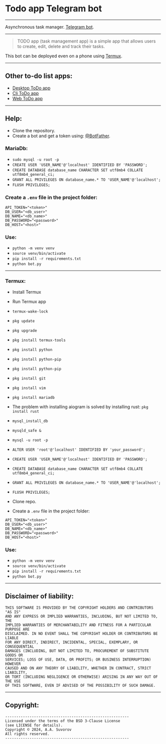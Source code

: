 # Todo app Telegram bot

---

Asynchronous task manager. [Telegram bot](https://t.me/smarttodoappbot). 

---

> TODO app (task management app) is a simple app that allows users to create, edit, delete and track their tasks.

This bot can be deployed even on a phone using [Termux](https://github.com/termux).

---

## Other to-do list apps:

- [Desktop ToDo app](https://github.com/smartlegionlab/todo_app_desktop)
- [Cli ToDo app](https://github.com/smartlegionlab/todo_app_cli)
- [Web ToDo app](https://github.com/smartlegionlab/todo_app_web_django)

---

## Help:

- Clone the repository.
- Create a bot and get a token using: [@BotFather](https://t.me/BotFather).

### MariaDb:

- `sudo mysql -u root -p`
- `CREATE USER 'USER_NAME'@'localhost' IDENTIFIED BY 'PASSWORD';`
- `CREATE DATABASE database_name CHARACTER SET utf8mb4 COLLATE utf8mb4_general_ci;`
- `GRANT ALL PRIVILEGES ON database_name.* TO 'USER_NAME'@'localhost';`
- `FLUSH PRIVILEGES;`


### Create a `.env` file in the project folder:

```.env
API_TOKEN="<token>"
DB_USER="<db_user>"
DB_NAME="<db_name>"
DB_PASSWORD="<password>"
DB_HOST="<host>"
```

### Use:

- `python -m venv venv`
- `source venv/bin/activate`
- `pip install -r requirements.txt`
- `python bot.py`

---

### Termux:

- Install Termux
- Run Termux app
- `termux-wake-lock`
- `pkg update`
- `pkg upgrade`
- `pkg install termux-tools`
- `pkg install python`
- `pkg install python-pip`
- `pkg install python-pip`
- `pkg install git`
- `pkg install vim`
- `pkg install mariadb`


- The problem with installing aiogram is solved by installing rust: `pkg install rust`


- `mysql_install_db`
- `mysqld_safe &`
- `mysql -u root -p`
- `ALTER USER 'root'@'localhost' IDENTIFIED BY 'your_password';`
- `CREATE USER 'USER_NAME'@'localhost' IDENTIFIED BY 'PASSWORD';`
- `CREATE DATABASE database_name CHARACTER SET utf8mb4 COLLATE utf8mb4_general_ci;`
- `GRANT ALL PRIVILEGES ON database_name.* TO 'USER_NAME'@'localhost';`
- `FLUSH PRIVILEGES;`
- Clone repo.
- Create a `.env` file in the project folder:


```.env
API_TOKEN="<token>"
DB_USER="<db_user>"
DB_NAME="<db_name>"
DB_PASSWORD="<password>"
DB_HOST="<host>"
```

### Use:

- `python -m venv venv`
- `source venv/bin/activate`
- `pip install -r requirements.txt`
- `python bot.py`

---

## Disclaimer of liability:

    THIS SOFTWARE IS PROVIDED BY THE COPYRIGHT HOLDERS AND CONTRIBUTORS "AS IS"
    AND ANY EXPRESS OR IMPLIED WARRANTIES, INCLUDING, BUT NOT LIMITED TO, THE
    IMPLIED WARRANTIES OF MERCHANTABILITY AND FITNESS FOR A PARTICULAR PURPOSE ARE
    DISCLAIMED. IN NO EVENT SHALL THE COPYRIGHT HOLDER OR CONTRIBUTORS BE LIABLE
    FOR ANY DIRECT, INDIRECT, INCIDENTAL, SPECIAL, EXEMPLARY, OR CONSEQUENTIAL
    DAMAGES (INCLUDING, BUT NOT LIMITED TO, PROCUREMENT OF SUBSTITUTE GOODS OR
    SERVICES; LOSS OF USE, DATA, OR PROFITS; OR BUSINESS INTERRUPTION) HOWEVER
    CAUSED AND ON ANY THEORY OF LIABILITY, WHETHER IN CONTRACT, STRICT LIABILITY,
    OR TORT (INCLUDING NEGLIGENCE OR OTHERWISE) ARISING IN ANY WAY OUT OF THE USE
    OF THIS SOFTWARE, EVEN IF ADVISED OF THE POSSIBILITY OF SUCH DAMAGE.

***

## Copyright:
    --------------------------------------------------------
    Licensed under the terms of the BSD 3-Clause License
    (see LICENSE for details).
    Copyright © 2024, A.A. Suvorov
    All rights reserved.
    --------------------------------------------------------
